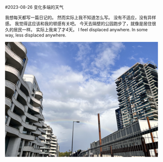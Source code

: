 <!---
date: 2023-08-26
authors:
  - otto
categories:
  - thoughts
--->
#2023-08-26 变化多端的天气

我想每天都写一篇日记的。
然而实际上我不知道怎么写。
没有不适应，没有异样感。
我觉得这应该和我的顿感有关吧。
今天去隔壁的公园跑步了，就像是居住很久的居民一样。
实际上我来了才4天。
I feel displaced anywhere.
In some way, less displaced anywhere.

![rainbow](../../images/rainbow.jpeg)